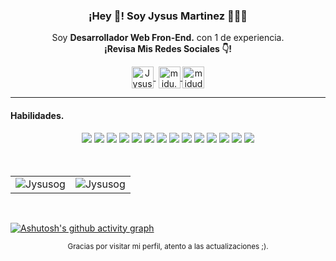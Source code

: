 
<p align="center" width="300">
   
   <h3 align="center">¡Hey 👋! Soy Jysus Martinez 👨🏻‍💻</h3>
</p>

<p align="center">Soy <strong>Desarrollador Web Fron-End.</strong> con 1 de experiencia.<br /><strong>¡Revisa Mis Redes Sociales 👇!</strong></p>
<p align="center">
   <a href="https://www.facebook.com/profile.php?id=100065162265294" target="blank" style='margin-right:4px'>
    <img align="center" src="https://cdn.jsdelivr.net/npm/simple-icons@3.0.1/icons/facebook.svg" alt="JysusOg" height="35px" width="35px" />
  </a>
  <a href="https://www.instagram.com/jysus_og/" target="blank">
    <img align="center" src="https://cdn.jsdelivr.net/npm/simple-icons@3.0.1/icons/instagram.svg" alt="midu.dev" height="35px" width="35px" />
  </a>
  <a href="https://twitter.com/Jesus46231396" target="blank">
    <img align="center" src="https://cdn.jsdelivr.net/npm/simple-icons@3.0.1/icons/twitter.svg" alt="midudev" height="35px" width="35px" />
  </a>
</p>

---



<!-- https://github.com/alexandresanlim/Badges4-README.md-Profile -->
<h4 align="left">Habilidades.</h4>
<div align="center">
  <img src="https://img.shields.io/badge/javascript-%23323330.svg?style=plastic&logo=javascript&logoColor=%23F7DF1E" />
  
  <img src="https://img.shields.io/badge/react-%2320232a.svg?style=plastic&logo=react&logoColor=%2361DAFB" />
  
  <img src="https://img.shields.io/badge/rails-%23CC0000.svg?style=plastic&logo=ruby-on-rails&logoColor=white" />
  <img src="https://img.shields.io/badge/html5-%23E34F26.svg?style=plastic&logo=html5&logoColor=white" />
  <img src="https://img.shields.io/badge/css3-%231572B6.svg?style=plastic&logo=css3&logoColor=white" />
  <img src="https://img.shields.io/badge/sass-hotpink.svg?style=plastic&logo=SASS&logoColor=white" />
  <img src="https://img.shields.io/badge/bootstrap-%23563D7C.svg?style=plastic&logo=bootstrap&logoColor=white" />
  <img src="https://img.shields.io/badge/figma-F24E1E?style=plastic&logo=figma&logoColor=white" />
  <img src="https://img.shields.io/badge/canva-%2300C4CC.svg?&style=plastic&logo=Canva&logoColor=white" />
  <img src="https://img.shields.io/badge/netlify-00C7B7?style=plastic&logo=netlify&logoColor=white" />
  <img src="https://img.shields.io/badge/git-%23F05033.svg?style=plastic&logo=git&logoColor=white" />
  <img src="https://img.shields.io/badge/github-%23121011.svg?style=plastic&logo=github&logoColor=white" />
  <img src="https://img.shields.io/badge/npm-%23000000.svg?style=plastic&logo=npm&logoColor=white" />
  <img src="https://img.shields.io/badge/mysql-%2300f.svg?style=plastic&logo=mysql&logoColor=white" />
</div>
  
<br>
<br>
  
<table align="center">
  <tr>
   
  <td>
    <img src="https://github-readme-stats.vercel.app/api?username=Jysusog&include_all_commits=true&count_private=true&show_icons=true&line_height=20&title_color=7A7ADB&icon_color=2234AE&text_color=D3D3D3&bg_color=0,000000,130F40" alt="Jysusog" />
  <td>
    <img src="https://github-readme-stats.vercel.app/api/top-langs?username=Jysusog&show_icons=true&locale=en&layout=compact&title_color=7A7ADB&icon_color=2234AE&text_color=D3D3D3&bg_color=0,000000,130F40" alt="Jysusog" />
    </td>
  </tr>
</table>
  
<br>

[![Ashutosh's github activity graph](https://github-readme-activity-graph.cyclic.app/graph?username=Jysusog&theme=react-dark)](https://github.com/ashutosh00710/github-readme-activity-graph) 
 
<div  align="center">
  <small>Gracias por visitar mi perfil, atento a las actualizaciones ;).</small>
</div>
